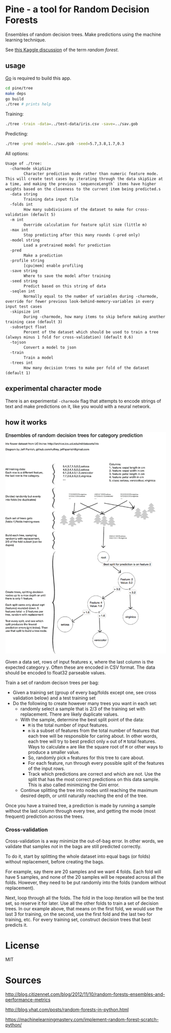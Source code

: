 # Pine - a tool for Random Decision Forests

Ensembles of random decision trees. Make predictions using the machine learning technique.

See [this Kaggle discussion](https://www.kaggle.com/general/3920) of the term *random forest*.

## usage

[Go](https://golang.org/dl) is required to build this app. 

```bash
cd pine/tree
make deps
go build
./tree # prints help
```

Training:
```bash
./tree -train -data=../test-data/iris.csv -save=../sav.gob
```

Predicting:
```bash
./tree -pred -model=../sav.gob -seed=5.7,3.8,1.7,0.3
```

All options:

```text
Usage of ./tree:
  -charmode skipSize
    	Character prediction mode rather than numeric feature mode. This will create test cases by iterating through the data skipSize at a time, and making the previous `sequenceLength` items have higher weights based on the closeness to the current item being predicted.s
  -data string
    	Training data input file
  -folds int
    	How many subdivisions of the dataset to make for cross-validation (default 5)
  -m int
    	Override calculation for feature split size (little m)
  -max int
    	Stop predicting after this many rounds (-pred only)
  -model string
    	Load a pretrained model for prediction
  -pred
    	Make a prediction
  -profile string
    	[cpu|mem] enable profiling
  -save string
    	Where to save the model after training
  -seed string
    	Predict based on this string of data
  -seqlen int
    	Normally equal to the number of variables during -charmode, override for fewer previous look-behind-memory-variables in every input test cases
  -skipsize int
    	During -charmode, how many items to skip before making another training case (default 3)
  -subsetpct float
    	Percent of the dataset which should be used to train a tree (always minus 1 fold for cross-validation) (default 0.6)
  -tojson
    	Convert a model to json
  -train
    	Train a model
  -trees int
    	How many decision trees to make per fold of the dataset (default 1)
```

## experimental character mode

There is an experimental `-charmode` flag that attempts to encode strings of text and make predictions on it, like you would with a neural network.

## how it works

![random decision tree ensembles training](decision-ensembles.png)

Given a data set, rows of input features x, where the last column is the expected category y.
Often these are encoded in CSV format. The data should be encoded to float32 parseable values.

Train a set of random decison trees per bag:
- Given a training set (group of every bag/folds except one, see cross validation below) and a test training set
- Do the following to create however many trees you want in each set:
    - randomly select a sample that is 2/3 of the training set with replacement. There are likely duplicate values.
    - With the sample, determine the best split point of the data:
        - `M` is the total number of input features.
        - `m` is a subset of features from the total number of features that each tree will be responsible for caring about. In other words, each tree will try to best predict only `m` out of `M` total features. Ways to calculate `m` are like the square root of `M` or other ways to produce a smaller value.
        - So, randomly pick `m` features for this tree to care about.
        - For each feature, run through every possible split of the features of the input rows.
        - Track which predictions are correct and which are not. Use the split that has the most correct predictions on this data sample. This is also called minimizing the Gini error.  
    - Continue splitting the tree into nodes until reaching the maximum desired depth, or until naturally reaching the end of the tree.

Once you have a trained tree, a prediction is made by running a sample without the last column through every tree, and getting the mode (most frequent) prediction across the trees.

### Cross-validation

Cross-validation is a way minimize the out-of-bag error. In other words, we validate that samples *not* in the bags are still predicted correctly.
 
To do it, start by splitting the whole dataset into equal bags (or folds) without replacement, before creating the bags.

For example, say there are 20 samples and we want 4 folds. Each fold will have 5 samples, and none of the 20 samples will be repeated across all the folds. However, they need to be put randomly into the folds (random without replacement).

Next, loop through all the folds. The fold in the loop iteration will be the test set, so reserve it for later. Use all the other folds to train a set of decision trees. In our example above, that means on the first fold, we would use the last 3 for training, on the second, use the first fold and the last two for training, etc. For every training set, construct decision trees that best predicts it.

# License

MIT

# Sources

http://blog.citizennet.com/blog/2012/11/10/random-forests-ensembles-and-performance-metrics

http://blog.yhat.com/posts/random-forests-in-python.html

https://machinelearningmastery.com/implement-random-forest-scratch-python/
